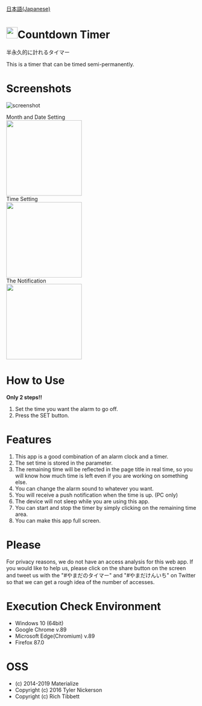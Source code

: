 [日本語(Japanese)](./readme/README_ja.md)
# <img src="./favicon/favicon.ico" width="30px">Countdown Timer
半永久的に計れるタイマー

This is a timer that can be timed semi-permanently.
# Screenshots
![screenshot](https://user-images.githubusercontent.com/75155258/113495588-d5533880-952d-11eb-90de-b302e0cc1fd2.png)
<figcaption>Month and Date Setting</figcaption><img src="https://user-images.githubusercontent.com/75155258/113495782-9f628400-952e-11eb-9683-34d22e1e57ca.png" width ="200px">
<figcaption>Time Setting</figcaption><img src="https://user-images.githubusercontent.com/75155258/113495777-9a053980-952e-11eb-8a63-d1df30c9ec10.png" width ="200px">
<figcaption>The Notification</figcaption><img src="https://user-images.githubusercontent.com/75155258/112742132-ad605400-8fc6-11eb-8dac-4398403d9435.png" width ="200px">

# How to Use
**Only 2 steps!!**  
1. Set the time you want the alarm to go off.
2. Press the SET button.
# Features
1. This app is a good combination of an alarm clock and a timer.
2. The set time is stored in the parameter.
3. The remaining time will be reflected in the page title in real time, so you will know how much time is left even if you are working on something else.
4. You can change the alarm sound to whatever you want.
5. You will receive a push notification when the time is up. (PC only)
6. The device will not sleep while you are using this app.
7. You can start and stop the timer by simply clicking on the remaining time area.
8. You can make this app full screen.
# Please
For privacy reasons, we do not have an access analysis for this web app. If you would like to help us, please click on the share button on the screen and tweet us with the "#やまだのタイマー" and "#やまだけんいち" on Twitter so that we can get a rough idea of the number of accesses.
# Execution Check Environment
- Windows 10 (64bit)
- Google Chrome v.89
- Microsoft Edge(Chromium) v.89
- Firefox 87.0
# OSS
- (c) 2014-2019 Materialize
- Copyright (c) 2016 Tyler Nickerson
- Copyright (c) Rich Tibbett
